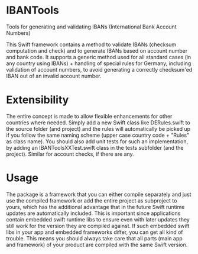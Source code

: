 # IBANTools
Tools for generating and validating IBANs (International Bank Account Numbers)

This Swift framework contains a method to validate IBANs (checksum computation and check) and to generate IBANs based on account number and bank code. It supports a generic method used for all standard cases (in any country using IBANs) + handling of special rules for Germany, including validation of account numbers, to avoid generating a correctly checksum'ed IBAN out of an invalid account number.

# Extensibility
The entire concept is made to allow flexible enhancements for other countries where needed. Simply add a new Swift class like DERules.swift to the source folder (and project) and the rules will automatically be picked up if you follow the same naming scheme (upper case country code + "Rules" as class name). You should also add unit tests for such an implementation, by adding an IBANToolsXXTest.swift class in the tests subfolder (and the project). Similar for account checks, if there are any.

# Usage
The package is a framework that you can either compile separately and just use the compiled framework or add the entire project as subproject to yours, which has the additional advantage that in the future Swift runtime updates are automatically included. This is important since applications contain embedded swift runtime libs to ensure even with later updates they still work for the version they are compiled against. If such embedded swift libs in your app and embedded frameworks differ, you can get all kind of trouble. This means you should always take care that all parts (main app and framework) of your product are compiled with the same Swift version.
